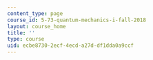 ```yaml
---
content_type: page
course_id: 5-73-quantum-mechanics-i-fall-2018
layout: course_home
title: ''
type: course
uid: ecbe8730-2ecf-4ecd-a27d-df1dda0a9ccf
---
```

